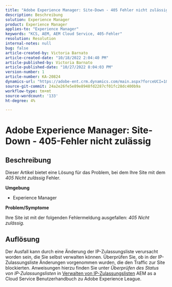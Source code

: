 ```yaml
---
title: "Adobe Experience Manager: Site-Down - 405 Fehler nicht zulässig"
description: Beschreibung
solution: Experience Manager
product: Experience Manager
applies-to: "Experience Manager"
keywords: "KCS, AEM, AEM Cloud Service, 405-Fehler"
resolution: Resolution
internal-notes: null
bug: false
article-created-by: Victoria Barnato
article-created-date: "10/18/2022 2:04:40 PM"
article-published-by: Victoria Barnato
article-published-date: "10/27/2022 8:04:03 PM"
version-number: 1
article-number: KA-20824
dynamics-url: "https://adobe-ent.crm.dynamics.com/main.aspx?forceUCI=1&pagetype=entityrecord&etn=knowledgearticle&id=998fc2cc-ed4e-ed11-bba2-000d3a34e6e5"
source-git-commit: 24a2e26fe5e89e8948fd2287cf01fc28dc400b9a
workflow-type: tm+mt
source-wordcount: '133'
ht-degree: 4%

---
```


# Adobe Experience Manager: Site-Down - 405-Fehler nicht zulässig

## Beschreibung


Dieser Artikel bietet eine Lösung für das Problem, bei dem Ihre Site mit dem *405 Nicht zulässig* Fehler.

<b>Umgebung</b>

- Experience Manager


<b>Problem/Symptome</b>

Ihre Site ist mit der folgenden Fehlermeldung ausgefallen: *405 Nicht zulässig.*


## Auflösung


Der Ausfall kann durch eine Änderung der IP-Zulassungsliste verursacht worden sein, die Sie selbst verwalten können. Überprüfen Sie, ob in der IP-Zulassungsliste Änderungen vorgenommen wurden, die den Traffic zur Site blockierten. Anweisungen hierzu finden Sie unter *Überprüfen des Status von IP-Zulassungslisten* in [Verwalten von IP-Zulassungslisten](https://experienceleague.adobe.com/docs/experience-manager-cloud-service/content/implementing/using-cloud-manager/ip-allow-lists/managing-ip-allow-lists.html?lang=en) AEM as a Cloud Service Benutzerhandbuch zu Adobe Experience League.
